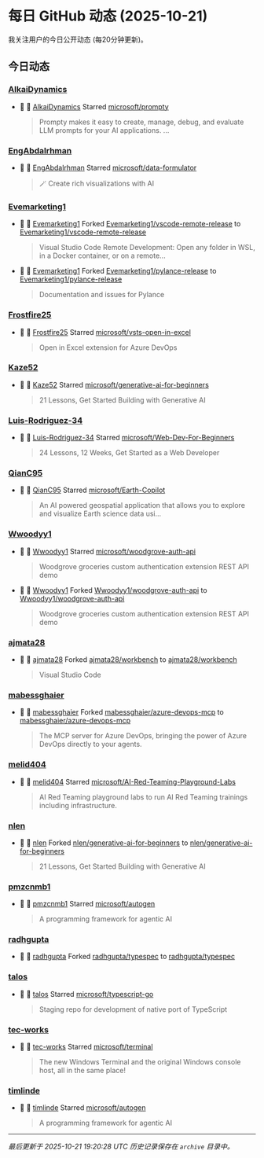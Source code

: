 # 每日 GitHub 动态 (2025-10-21)

我关注用户的今日公开动态 (每20分钟更新)。

## 今日动态

### [AlkaiDynamics](https://github.com/AlkaiDynamics)
- 🌟 👤 [AlkaiDynamics](https://github.com/AlkaiDynamics) Starred [microsoft/prompty](https://github.com/microsoft/prompty)
  > Prompty makes it easy to create, manage, debug, and evaluate LLM prompts for your AI applications.  ...

### [EngAbdalrhman](https://github.com/EngAbdalrhman)
- 🌟 👤 [EngAbdalrhman](https://github.com/EngAbdalrhman) Starred [microsoft/data-formulator](https://github.com/microsoft/data-formulator)
  > 🪄 Create rich visualizations with AI 

### [Evemarketing1](https://github.com/Evemarketing1)
- 🍴 👤 [Evemarketing1](https://github.com/Evemarketing1) Forked [Evemarketing1/vscode-remote-release](https://github.com/Evemarketing1/vscode-remote-release) to [Evemarketing1/vscode-remote-release](https://github.com/Evemarketing1/vscode-remote-release)
  > Visual Studio Code Remote Development: Open any folder in WSL, in a Docker container, or on a remote...
- 🍴 👤 [Evemarketing1](https://github.com/Evemarketing1) Forked [Evemarketing1/pylance-release](https://github.com/Evemarketing1/pylance-release) to [Evemarketing1/pylance-release](https://github.com/Evemarketing1/pylance-release)
  > Documentation and issues for Pylance

### [Frostfire25](https://github.com/Frostfire25)
- 🌟 👤 [Frostfire25](https://github.com/Frostfire25) Starred [microsoft/vsts-open-in-excel](https://github.com/microsoft/vsts-open-in-excel)
  > Open in Excel extension for Azure DevOps

### [Kaze52](https://github.com/Kaze52)
- 🌟 👤 [Kaze52](https://github.com/Kaze52) Starred [microsoft/generative-ai-for-beginners](https://github.com/microsoft/generative-ai-for-beginners)
  > 21 Lessons, Get Started Building with Generative AI 

### [Luis-Rodriguez-34](https://github.com/Luis-Rodriguez-34)
- 🌟 👤 [Luis-Rodriguez-34](https://github.com/Luis-Rodriguez-34) Starred [microsoft/Web-Dev-For-Beginners](https://github.com/microsoft/Web-Dev-For-Beginners)
  > 24 Lessons, 12 Weeks, Get Started as a Web Developer

### [QianC95](https://github.com/QianC95)
- 🌟 👤 [QianC95](https://github.com/QianC95) Starred [microsoft/Earth-Copilot](https://github.com/microsoft/Earth-Copilot)
  > An AI powered geospatial application that allows you to explore and visualize Earth science data usi...

### [Wwoodyy1](https://github.com/Wwoodyy1)
- 🌟 👤 [Wwoodyy1](https://github.com/Wwoodyy1) Starred [microsoft/woodgrove-auth-api](https://github.com/microsoft/woodgrove-auth-api)
  > Woodgrove groceries custom authentication extension REST API demo
- 🍴 👤 [Wwoodyy1](https://github.com/Wwoodyy1) Forked [Wwoodyy1/woodgrove-auth-api](https://github.com/Wwoodyy1/woodgrove-auth-api) to [Wwoodyy1/woodgrove-auth-api](https://github.com/Wwoodyy1/woodgrove-auth-api)
  > Woodgrove groceries custom authentication extension REST API demo

### [ajmata28](https://github.com/ajmata28)
- 🍴 👤 [ajmata28](https://github.com/ajmata28) Forked [ajmata28/workbench](https://github.com/ajmata28/workbench) to [ajmata28/workbench](https://github.com/ajmata28/workbench)
  > Visual Studio Code

### [mabessghaier](https://github.com/mabessghaier)
- 🍴 👤 [mabessghaier](https://github.com/mabessghaier) Forked [mabessghaier/azure-devops-mcp](https://github.com/mabessghaier/azure-devops-mcp) to [mabessghaier/azure-devops-mcp](https://github.com/mabessghaier/azure-devops-mcp)
  > The MCP server for Azure DevOps, bringing the power of Azure DevOps directly to your agents.

### [melid404](https://github.com/melid404)
- 🌟 👤 [melid404](https://github.com/melid404) Starred [microsoft/AI-Red-Teaming-Playground-Labs](https://github.com/microsoft/AI-Red-Teaming-Playground-Labs)
  > AI Red Teaming playground labs to run AI Red Teaming trainings including infrastructure.

### [nlen](https://github.com/nlen)
- 🍴 👤 [nlen](https://github.com/nlen) Forked [nlen/generative-ai-for-beginners](https://github.com/nlen/generative-ai-for-beginners) to [nlen/generative-ai-for-beginners](https://github.com/nlen/generative-ai-for-beginners)
  > 21 Lessons, Get Started Building with Generative AI 

### [pmzcnmb1](https://github.com/pmzcnmb1)
- 🌟 👤 [pmzcnmb1](https://github.com/pmzcnmb1) Starred [microsoft/autogen](https://github.com/microsoft/autogen)
  > A programming framework for agentic AI

### [radhgupta](https://github.com/radhgupta)
- 🍴 👤 [radhgupta](https://github.com/radhgupta) Forked [radhgupta/typespec](https://github.com/radhgupta/typespec) to [radhgupta/typespec](https://github.com/radhgupta/typespec)

### [talos](https://github.com/talos)
- 🌟 👤 [talos](https://github.com/talos) Starred [microsoft/typescript-go](https://github.com/microsoft/typescript-go)
  > Staging repo for development of native port of TypeScript

### [tec-works](https://github.com/tec-works)
- 🌟 👤 [tec-works](https://github.com/tec-works) Starred [microsoft/terminal](https://github.com/microsoft/terminal)
  > The new Windows Terminal and the original Windows console host, all in the same place!

### [timlinde](https://github.com/timlinde)
- 🌟 👤 [timlinde](https://github.com/timlinde) Starred [microsoft/autogen](https://github.com/microsoft/autogen)
  > A programming framework for agentic AI


---
*最后更新于 2025-10-21 19:20:28 UTC*
*历史记录保存在 `archive` 目录中。*
